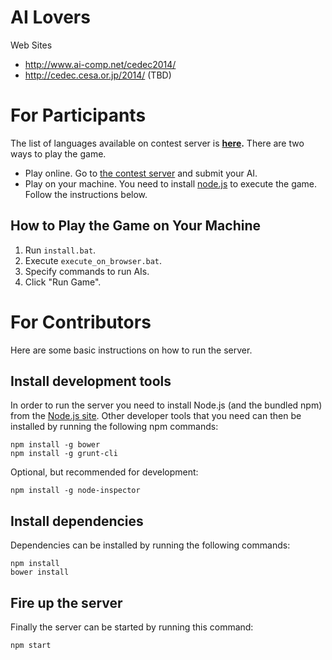AI Lovers
========

Web Sites
- http://www.ai-comp.net/cedec2014/
- http://cedec.cesa.or.jp/2014/ (TBD)

# For Participants
The list of languages available on contest server is **[here](https://github.com/AI-comp/ai-comp.github.com/blob/master/doc/available_languages.md).**
There are two ways to play the game.

- Play online. Go to [the contest server](arena.ai-comp.net) and submit your AI.
- Play on your machine. You need to install [node.js](http://nodejs.org/) to execute the game. Follow the instructions below.

## How to Play the Game on Your Machine

1. Run `install.bat`.
2. Execute `execute_on_browser.bat`.
3. Specify commands to run AIs.
4. Click "Run Game".

# For Contributors
Here are some basic instructions on how to run the server.

## Install development tools
In order to run the server you need to install Node.js (and the bundled npm) from the [Node.js site](http://nodejs.org/).
Other developer tools that you need can then be installed by running the following npm commands:
```
npm install -g bower
npm install -g grunt-cli
```

Optional, but recommended for development:
```
npm install -g node-inspector
```

## Install dependencies
Dependencies can be installed by running the following commands:
```
npm install
bower install
```

## Fire up the server
Finally the server can be started by running this command:
```
npm start
```
